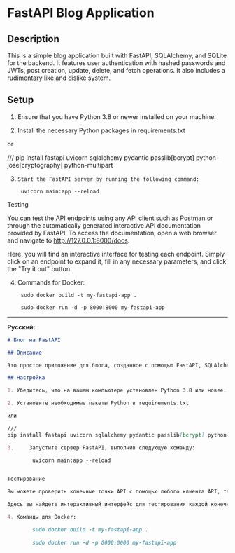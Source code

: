 # FastAPI Blog Application

## Description

This is a simple blog application built with FastAPI, SQLAlchemy, and SQLite for the backend. It features user authentication with hashed passwords and JWTs, post creation, update, delete, and fetch operations. It also includes a rudimentary like and dislike system.

## Setup

1. Ensure that you have Python 3.8 or newer installed on your machine. 

2. Install the necessary Python packages in requirements.txt

or 

///
pip install fastapi uvicorn sqlalchemy pydantic passlib[bcrypt] python-jose[cryptography] python-multipart

3.     Start the FastAPI server by running the following command:

        uvicorn main:app --reload

Testing

You can test the API endpoints using any API client such as Postman or through the automatically generated interactive API documentation provided by FastAPI. To access the documentation, open a web browser and navigate to http://127.0.0.1:8000/docs.

Here, you will find an interactive interface for testing each endpoint. Simply click on an endpoint to expand it, fill in any necessary parameters, and click the "Try it out" button.

4. Commands for Docker:

        sudo docker build -t my-fastapi-app .

        sudo docker run -d -p 8000:8000 my-fastapi-app


----------------------------


**Русский:**

```markdown
# Блог на FastAPI

## Описание

Это простое приложение для блога, созданное с помощью FastAPI, SQLAlchemy и SQLite для бэкенда. Он содержит аутентификацию пользователей с хешированными паролями и JWT, операции создания, обновления, удаления и получения сообщений. Он также включает в себя примитивную систему лайков и дизлайков.

## Настройка

1. Убедитесь, что на вашем компьютере установлен Python 3.8 или новее.

2. Установите необходимые пакеты Python в requirements.txt

или

///
pip install fastapi uvicorn sqlalchemy pydantic passlib[bcrypt] python-jose[cryptography] python-multipart

3.     Запустите сервер FastAPI, выполнив следующую команду:

        uvicorn main:app --reload


Тестирование

Вы можете проверить конечные точки API с помощью любого клиента API, такого как Postman, или через автоматически генерируемую интерактивную документацию API, предоставляемую FastAPI. Чтобы получить доступ к документации, откройте веб-браузер и перейдите по адресу http://127.0.0.1:8000/docs.

Здесь вы найдете интерактивный интерфейс для тестирования каждой конечной точки. Просто нажмите на конечную точку, чтобы раскрыть ее, заполните любые необходимые параметры и нажмите кнопку "Попробовать".

4. Команды для Docker:

        sudo docker build -t my-fastapi-app .
        
        sudo docker run -d -p 8000:8000 my-fastapi-app


